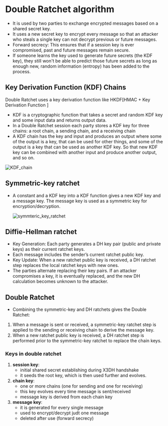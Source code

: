 #  Double Ratchet algorithm
- It is used by two parties to exchange encrypted messages based on a shared secret key.
- It uses a new secret key to encrypt every message so that an attacker who steals a single key can not decrypt previous or future messages.
- Forward secrecy: This ensures that if a session key is ever compromised, past and future messages remain secure.
- If someone learns the key used to generate future secrets (the KDF key), they still won't be able to predict those future secrets as long as enough new, random information (entropy) has been added to the process.

## Key Derivation Function (KDF) Chains
Double Ratchet uses a key derivation function like HKDF[HMAC + Key Derivation Function ]

-  KDF is a cryptographic function that takes a secret and random KDF key and some input data and returns output data.
-  In a Double Ratchet session each party stores a KDF key for three chains: a root chain, a sending chain, and a receiving chain 
- A KDF chain has the key and input and produces an output where some of the output is a key, that can be used for other things, and some of the output is a key that can be used as another KDF key. So that new KDF key can be combined with another input and produce another output, and so on.
  
![KDF_chain](https://signal.org/docs/specifications/doubleratchet/Set0_0.png)

##  Symmetric-key ratchet
- A constant and a KDF key into a KDF function gives a new KDF key and a message key. The message key is used as a symmetric key for encryption/decryption.

  ![symmteric_key_ratchet](https://signal.org/docs/specifications/doubleratchet/Set0_1.png)

##  Diffie-Hellman ratchet
- Key Generation: Each party generates a DH key pair (public and private keys) as their current ratchet keys.
- Each message includes the sender’s current ratchet public key.
- Key Update: When a new ratchet public key is received, a DH ratchet step replaces the local ratchet keys with new ones.
- The parties alternate replacing their key pairs. If an attacker compromises a key, it is eventually replaced, and the new DH calculation becomes unknown to the attacker.

## Double Ratchet
- Combining the symmetric-key and DH ratchets gives the Double Ratchet:

1. When a message is sent or received, a symmetric-key ratchet step is applied to the sending or receiving chain to derive the message key.
2. When a new ratchet public key is received, a DH ratchet step is performed prior to the symmetric-key ratchet to replace the chain keys.

### Keys in double ratchet
1. **session key**:
    - initial shared secret establishing during X3DH handshake
    - it seeds the root key, which is then used further and evolves.
2. **chain key**:
   - one or more chains (one for sending and one for receiving)
   - this key evolves every time message is sent/received
   - message key is derived from each chain key
3. **message key**:
   - it is generated for every single message
   - used to encrypt/decrypt judt one message
   - deleted after use (forward secrecy)
      
